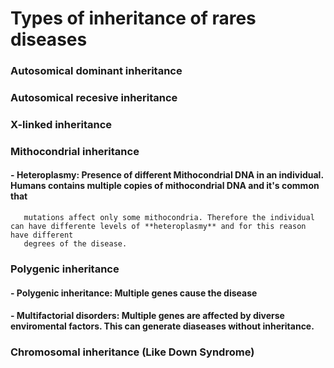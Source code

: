 # Types of inheritance of rares diseases

### Autosomical dominant inheritance
### Autosomical recesive inheritance
### X-linked inheritance
### Mithocondrial inheritance
#### - **Heteroplasmy**: Presence of different Mithocondrial DNA in an individual. Humans contains multiple copies of mithocondrial DNA and it's common that
       mutations affect only some mithocondria. Therefore the individual can have differente levels of **heteroplasmy** and for this reason have different
       degrees of the disease.
### Polygenic inheritance
#### - Polygenic inheritance: Multiple genes cause the disease
#### - Multifactorial disorders: Multiple genes are affected by diverse enviromental factors. This can generate diaseases without inheritance.

### Chromosomal inheritance (Like Down Syndrome)
